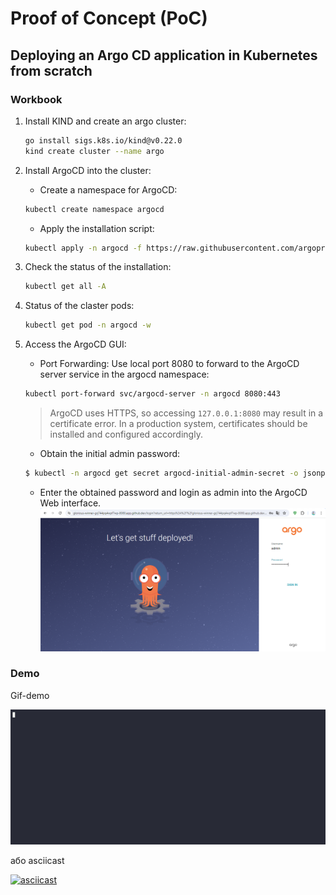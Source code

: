 # Proof of Concept (PoC)

## Deploying an Argo CD application in Kubernetes from scratch

### Workbook

1. Install KIND and create an argo cluster:
    ```bash
    go install sigs.k8s.io/kind@v0.22.0
    kind create cluster --name argo
    ```

2. Install ArgoCD into the cluster:
    - Create a namespace for ArgoCD:
    ```bash
    kubectl create namespace argocd
    ```
    - Apply the installation script:
    ```bash
    kubectl apply -n argocd -f https://raw.githubusercontent.com/argoproj/argo-cd/stable/manifests/install.yaml
    ```

3. Check the status of the installation:
    ```bash
    kubectl get all -A
    ```

4. Status of the claster pods:
    ```bash
    kubectl get pod -n argocd -w
    ```

5. Access the ArgoCD GUI:
    - Port Forwarding: Use local port 8080 to forward to the ArgoCD server service in the argocd namespace:
    ```bash
    kubectl port-forward svc/argocd-server -n argocd 8080:443
    ```
    > ArgoCD uses HTTPS, so accessing `127.0.0.1:8080` may result in a certificate error. In a production system, certificates should be installed and configured accordingly.
    
    - Obtain the initial admin password:
    ```bash
    $ kubectl -n argocd get secret argocd-initial-admin-secret -o jsonpath="{.data.password}"|base64 -d;echo
    ```
    - Enter the obtained password and login as admin into the ArgoCD Web interface.
    ![Argo CD - Login page](img/ArgoCD_login.png)

### Demo

Gif-demo

![Demo PoC](img/demo2.gif)

або asciicast

[![asciicast](https://asciinema.org/a/xtz7jt7yTGFeaZ2IerCcCVGMq.svg)](https://asciinema.org/a/xtz7jt7yTGFeaZ2IerCcCVGMq)
